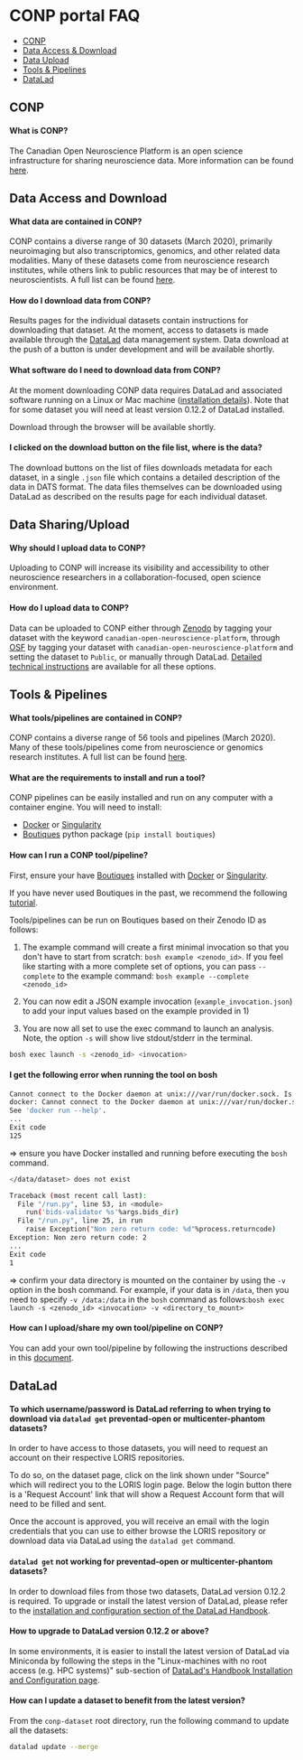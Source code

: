 # CONP portal FAQ

- [CONP](#conp)
- [Data Access & Download](#data-download)
- [Data Upload](#data-upload)
- [Tools & Pipelines](#tools)
- [DataLad](#datalad) 

## <a name="conp"></a> CONP

#### **What is CONP?**

The Canadian Open Neuroscience Platform is an open science infrastructure for sharing neuroscience data.  More information can be found [here](https://conp.ca).

## <a name="data-download"></a> Data Access and Download

#### **What data are contained in CONP?**

CONP contains a diverse range of 30 datasets (March 2020), primarily neuroimaging but also transcriptomics, genomics, and other related data modalities.  Many of these datasets come from neuroscience research institutes, while others link to public resources that may be of interest to neuroscientists. A full list can be found [here](https://portal.conp.ca/search).

#### **How do I download data from CONP?**

Results pages for the individual datasets contain instructions for downloading that dataset.  At the moment, access to datasets is made available through the [DataLad](www.datalad.org) data management system.  Data download at the push of a button is under development and will be available shortly.

#### **What software do I need to download data from CONP?**

At the moment downloading CONP data requires DataLad and associated software running on a Linux or Mac machine ([installation details](http://handbook.datalad.org/en/latest/intro/installation.html#install)). Note that for some dataset you will need at least version 0.12.2 of DataLad installed. 

Download through the browser will be available shortly.

#### **I clicked on the download button on the file list, where is the data?**

The download buttons on the list of files downloads metadata for each dataset, in a single `.json` file which contains a detailed description of the data in DATS format.  The data files themselves can be downloaded using DataLad as described on the results page for each individual dataset.

## <a name="data-upload"></a> Data Sharing/Upload

#### **Why should I upload data to CONP?**

Uploading to CONP will increase its visibility and accessibility to other neuroscience researchers in a collaboration-focused, open science environment. 

#### **How do I upload data to CONP?**

Data can be uploaded to CONP either through [Zenodo](https://zenodo.org) by tagging your dataset with the keyword `canadian-open-neuroscience-platform`, through [OSF](https://osf.io) by tagging your dataset with `canadian-open-neuroscience-platform` and setting the dataset to `Public`, or manually through DataLad.  [Detailed technical instructions](https://github.com/CONP-PCNO/conp-documentation/blob/master/datalad_dataset_addition_procedure.md) are available for all these options.

## <a name="tools"></a> Tools & Pipelines

#### **What tools/pipelines are contained in CONP?**

CONP contains a diverse range of 56 tools and pipelines (March 2020).  Many of these tools/pipelines come from neuroscience or genomics research institutes. A full list can be found [here](https://portal.conp.ca/pipelines).

#### **What are the requirements to install and run a tool?**

CONP pipelines can be easily installed and run on any computer with a container engine. You will need to install:

- [Docker](https://www.docker.com/) or [Singularity](https://singularity.lbl.gov/) 
- [Boutiques](https://pypi.org/project/boutiques/) python package (`pip install boutiques`)

#### **How can I run a CONP tool/pipeline?**

First, ensure your have [Boutiques](https://pypi.org/project/boutiques/) installed with [Docker](https://www.docker.com/) or [Singularity](https://singularity.lbl.gov/).

If you have never used Boutiques in the past, we recommend the following [tutorial](https://nbviewer.jupyter.org/github/boutiques/tutorial/blob/master/notebooks/boutiques-tutorial.ipynb#reusing_tools).

Tools/pipelines can be run on Boutiques based on their Zenodo ID as follows:

1) The example command will create a first minimal invocation so that you don't have to start from scratch: `bosh example <zenodo_id>`. If you feel like starting with a more complete set of options, you can pass `--complete` to the example command: `bosh example --complete <zenodo_id>`

2) You can now edit a JSON example invocation (`example_invocation.json`) to add your input values based on the example provided in 1)


3) You are now all set to use the exec command to launch an analysis. Note, the option `-s` will show live stdout/stderr in the terminal.

```bash
bosh exec launch -s <zenodo_id> <invocation>
```

#### **I get the following error when running the tool on bosh**

```bash
Cannot connect to the Docker daemon at unix:///var/run/docker.sock. Is the docker daemon running?
docker: Cannot connect to the Docker daemon at unix:///var/run/docker.sock. Is the docker daemon running?.
See 'docker run --help'.
...
Exit code
125
```

=> ensure you have Docker installed and running before executing the `bosh` command.


```bash
</data/dataset> does not exist

Traceback (most recent call last):
  File "/run.py", line 53, in <module>
    run('bids-validator %s'%args.bids_dir)
  File "/run.py", line 25, in run
    raise Exception("Non zero return code: %d"%process.returncode)
Exception: Non zero return code: 2
...
Exit code
1
```

=> confirm your data directory is mounted on the container by using the `-v` option in the bosh command. For example, if your data is in `/data`, then you need to specify `-v /data:/data` in the `bosh` command as follows:`bosh exec launch -s <zenodo_id> <invocation> -v <directory_to_mount>`

#### **How can I upload/share my own tool/pipeline on CONP?**

You can add your own tool/pipeline by following the instructions described in this [document](https://nbviewer.jupyter.org/github/boutiques/tutorial/blob/master/notebooks/boutiques-tutorial.ipynb#publishing_tools).

## <a name="datalad"></a> DataLad

#### **To which username/password is DataLad referring to when trying to download via `datalad get` preventad-open or multicenter-phantom datasets?**

In order to have access to those datasets, you will need to request an account on their respective LORIS repositories. 

To do so, on the dataset page, click on the link shown under "Source" which will redirect you to the LORIS login page. Below the login button there is a 'Request Account' link that will show a Request Account form that will need to be filled and sent. 

Once the account is approved, you will receive an email with the login credentials that you can use to either browse the LORIS repository or download data via DataLad using the `datalad get` command.

#### **`datalad get` not working for preventad-open or multicenter-phantom datasets?**

In order to download files from those two datasets, DataLad version 0.12.2 is required. To upgrade or install the latest version of DataLad, please refer to the [installation and configuration section of the DataLad Handbook](http://handbook.datalad.org/en/latest/intro/installation.html#install). 

#### **How to upgrade to DataLad version 0.12.2 or above?**

In some environments, it is easier to install the latest version of DataLad via Miniconda by following the steps in the "Linux-machines with no root access (e.g. HPC systems)" sub-section of [DataLad's Handbook Installation and Configuration page](http://handbook.datalad.org/en/latest/intro/installation.html#install).

#### **How can I update a dataset to benefit from the latest version?**

From the `conp-dataset` root directory, run the following command to update all the datasets:

```bash
datalad update --merge 
```



